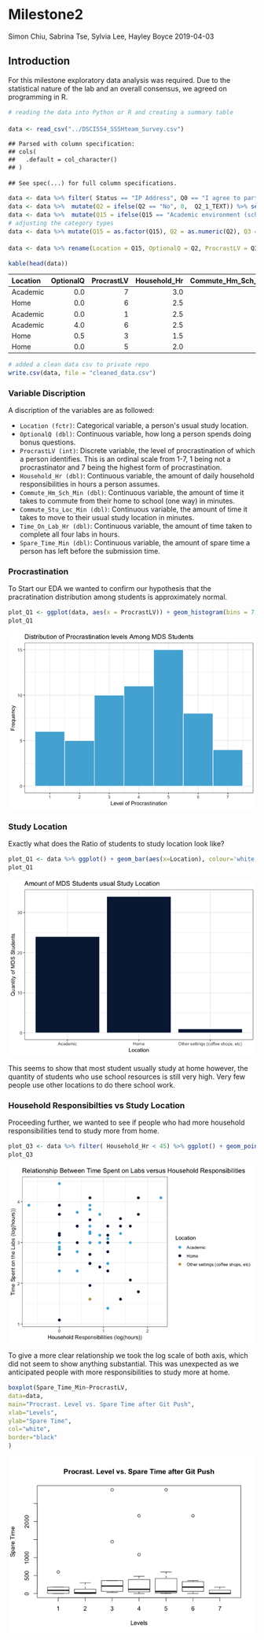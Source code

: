 Milestone2
================
Simon Chiu, Sabrina Tse, Sylvia Lee, Hayley Boyce
2019-04-03

Introduction
------------

For this milestone exploratory data analysis was required. Due to the statistical nature of the lab and an overall consensus, we agreed on programming in R.

``` r
# reading the data into Python or R and creating a summary table

data <- read_csv("../DSCI554_SSSHteam_Survey.csv")
```

    ## Parsed with column specification:
    ## cols(
    ##   .default = col_character()
    ## )

    ## See spec(...) for full column specifications.

``` r
data <- data %>% filter( Status == "IP Address", Q0 == "I agree to participate" ) %>% select(Q15, Q2, Q2_1_TEXT, Q3, Q4,Q16, Q11, Q5, Q18)
data <- data %>%  mutate(Q2 = ifelse(Q2 == "No", 0,  Q2_1_TEXT)) %>% select(-Q2_1_TEXT)
data <- data %>%  mutate(Q15 = ifelse(Q15 == "Academic environment (school libraries, lounges, classrooms)", "Academic",  Q15)) 
# adjusting the category types 
data <- data %>% mutate(Q15 = as.factor(Q15), Q2 = as.numeric(Q2), Q3 = as.integer(Q3),  Q4 = as.numeric(Q4),  Q16 = as.numeric(Q16),  Q11 = as.numeric(Q11), Q5 = as.numeric(Q5), Q18= as.numeric(Q18) )

data <- data %>% rename(Location = Q15, OptionalQ = Q2, ProcrastLV = Q3,  Household_Hr = Q4,  Commute_Hm_Sch_Min = Q16,  Commute_Stu_Loc_Min = Q11, Time_On_Lab_Hr = Q5, Spare_Time_Min= Q18 ) 
```

``` r
kable(head(data))
```

| Location |  OptionalQ|  ProcrastLV|  Household\_Hr|  Commute\_Hm\_Sch\_Min|  Commute\_Stu\_Loc\_Min|  Time\_On\_Lab\_Hr|  Spare\_Time\_Min|
|:---------|----------:|-----------:|--------------:|----------------------:|-----------------------:|------------------:|-----------------:|
| Academic |        0.0|           7|            3.0|                     20|                      10|                 12|                10|
| Home     |        0.0|           6|            2.5|                     35|                       0|                 11|               120|
| Academic |        0.0|           1|            2.5|                     20|                      10|                 24|               180|
| Academic |        4.0|           6|            2.5|                     25|                      20|                 20|               180|
| Home     |        0.5|           3|            1.5|                     40|                      60|                 20|              1440|
| Home     |        0.0|           5|            2.0|                     30|                      10|                 15|              2880|

``` r
# added a clean data csv to private repo 
write.csv(data, file = "cleaned_data.csv")
```

### Variable Discription

A discription of the variables are as followed:

-   `Location (fctr)`: Categorical variable, a person's usual study location.
-   `OptionalQ (dbl)`: Continuous variable, how long a person spends doing bonus questions.
-   `ProcrastLV (int)`: Discrete variable, the level of procrastination of which a person identifies. This is an ordinal scale from 1-7, 1 being not a procrastinator and 7 being the highest form of procrastination.
-   `Household_Hr (dbl)`: Continuous variable, the amount of daily household responsibilities in hours a person assumes.
-   `Commute_Hm_Sch_Min (dbl)`: Continuous variable, the amount of time it takes to commute from their home to school (one way) in minutes.
-   `Commute_Stu_Loc_Min (dbl)`: Continuous variable, the amount of time it takes to move to their usual study location in minutes.
-   `Time_On_Lab_Hr (dbl)`: Continuous variable, the amount of time taken to complete all four labs in hours.
-   `Spare_Time_Min (dbl)`: Continuous variable, the amount of spare time a person has left before the submission time.

### Procrastination

To Start our EDA we wanted to confirm our hypothesis that the pracratination distribution among students is approximately normal.

``` r
plot_Q1 <- ggplot(data, aes(x = ProcrastLV)) + geom_histogram(bins = 7, colour='white', fill = "#51B1D9") +theme_bw() + labs(x= "Level of Procrastination", y = "Frequency", title = "Distribution of Procrastination levels Among MDS Students") + scale_x_continuous(breaks = seq(1, 7, len = 7) )
plot_Q1
```

![](Milestone2_files/figure-markdown_github/unnamed-chunk-5-1.png)

### Study Location

Exactly what does the Ratio of students to study location look like?

``` r
plot_Q1 <- data %>% ggplot() + geom_bar(aes(x=Location), colour='white', fill = "#082042") +theme_bw() + labs(x= "Location", y = "Quantity of MDS Students", title = "Amount of MDS Students usual Study Location") 
plot_Q1
```

![](Milestone2_files/figure-markdown_github/unnamed-chunk-6-1.png)

This seems to show that most student usually study at home however, the quantity of students who use school resources is still very high. Very few people use other locations to do there school work.

### Household Responsibilties vs Study Location

Proceeding further, we wanted to see if people who had more household responsibilities tend to study more from home.

``` r
plot_Q3 <- data %>% filter( Household_Hr < 45) %>% ggplot() + geom_point(aes(x = log(Household_Hr), y= log(Time_On_Lab_Hr), colour = Location), size = 2)  +theme_bw() + labs(x= "Household Responsibilities (log(hours))", y = "Time Spent on the Labs (log(hours))", title = "Relationship Between Time Spent on Labs versus Household Responsibilities ") + scale_color_manual(values  = c("#51B1D9", "#082042", "#BFA057"))
plot_Q3
```

![](Milestone2_files/figure-markdown_github/unnamed-chunk-7-1.png)

To give a more clear relationship we took the log scale of both axis, which did not seem to show anything substantial. This was unexpected as we anticipated people with more responsibilities to study more at home.

``` r
boxplot(Spare_Time_Min~ProcrastLV,
data=data,
main="Procrast. Level vs. Spare Time after Git Push",
xlab="Levels",
ylab="Spare Time",
col="white",
border="black"
)
```

![](Milestone2_files/figure-markdown_github/unnamed-chunk-8-1.png)
